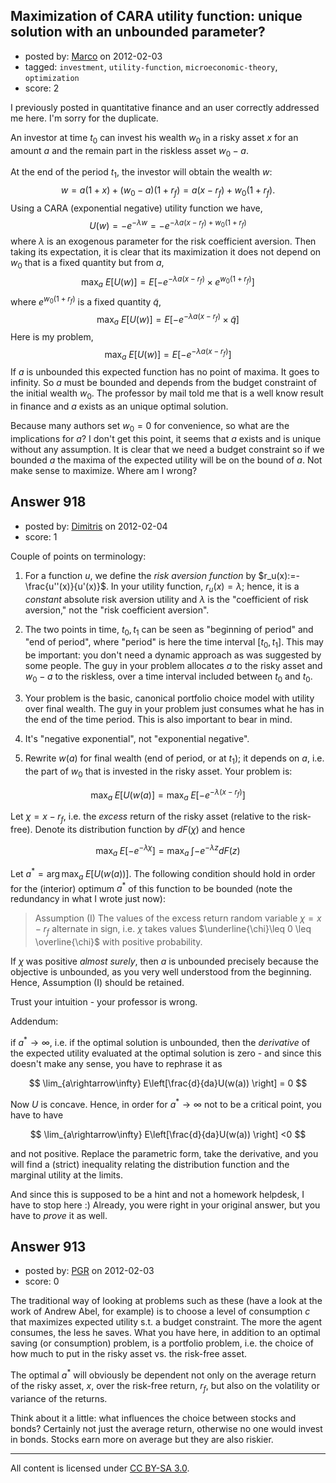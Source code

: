 ## Maximization of CARA utility function: unique solution with an unbounded parameter?

- posted by: [Marco](https://stackexchange.com/users/-1/650-marco) on 2012-02-03
- tagged: `investment`, `utility-function`, `microeconomic-theory`, `optimization`
- score: 2

I previously posted in quantitative finance and an user correctly addressed me here. I'm sorry for the duplicate. 

An investor at time $t_0$ can invest his wealth $w_0$ in a risky asset $x$ for an amount $a$ and the remain part in the riskless asset $w_0-a$.

At the end of the period $t_1$, the investor will obtain the wealth $w$:
$$
w = a(1+x)+(w_0-a)(1+r_f)
 =a(x-r_f)+w_0(1+r_f).
$$
Using a CARA (exponential negative) utility function we have,
$$
U(w)=-e^{-\lambda w}=-e^{-\lambda a(x-r_f)+w_0(1+r_f)}
$$
where $\lambda$ is an exogenous parameter for the risk coefficient aversion.
Then taking its expectation, it is clear that its maximization it does not depend on $w_0$ that is a fixed quantity but from $a$,
$$
\max_a\textrm{ }E[U(w)]=E[-e^{-\lambda a(x-r_f)}\times e^{w_0(1+r_f)}]
$$
where $e^{w_0(1+r_f)}$ is a fixed quantity $\tilde{q}$,
$$
\max_a\textrm{ }E[U(w)]=E[-e^{-\lambda a(x-r_f)}\times \tilde{q}]
$$
Here is my problem,
$$
\max_a\textrm{ }E[U(w)]=E[-e^{-\lambda a(x-r_f)}]
$$
If $a$ is unbounded this expected function has no point of maxima. It goes to infinity. So $a$ must be bounded and depends from the budget constraint of the initial wealth $w_0$. 
The professor by mail told me that is a well know result in finance and $a$ exists as an unique optimal solution. 

Because many authors set $w_0 = 0$ for convenience, so what are the implications for $a$? I don't get this point, it seems that $a$ exists and is unique without any assumption. It is clear that we need a budget constraint so if we bounded $a$ the maxima of the expected utility will be on the bound of $a$. Not make sense to maximize. Where am I wrong?


## Answer 918

- posted by: [Dimitris](https://stackexchange.com/users/-1/11-dimitris) on 2012-02-04
- score: 1

 Couple of points on terminology:

1. For a function $u$, we define the *risk aversion function* by $r_u(x):=-\frac{u''(x)}{u'(x)}$. In your utility function, $r_u(x) = \lambda$; hence, it is a *constant* absolute risk aversion utility and $\lambda$ is the "coefficient of risk aversion," not the "risk coefficient aversion".

2. The two points in time, $t_0,t_1$ can be seen as "beginning of period" and "end of period", where "period" is here the time interval $[t_0,t_1]$. This may be important: you don't need a dynamic approach as was suggested by some people. The guy in your problem allocates $a$ to the risky asset and $w_0-a$ to the riskless, over a time interval included between $t_0$ and $t_0$.

3. Your problem is the basic, canonical portfolio choice model with utility over final wealth. The guy in your problem just consumes what he has in the end of the time period. This is also important to bear in mind.

4. It's "negative exponential", not "exponential negative".

4. Rewrite $w(a)$ for final wealth (end of period, or at $t_1$); it depends on $a$, i.e. the part of $w_0$ that is invested in the risky asset. Your problem is:

$$\max_a \;E[U(w(a)] = \max_a \;E[-e^{-\lambda(x-r_f)}]$$

Let $\chi = x-r_f$, i.e. the *excess* return of the risky asset (relative to the risk-free). Denote its distribution function by $dF(\chi)$ and hence

$$ \max_a \;E[-e^{-\lambda\chi}] = \max_a \;\int -e^{-\lambda z} dF(z)$$

Let $a^* = \arg\max_a \;E[U(w(a))]$. The following condition should hold in order for the (interior) optimum $a^*$ of this function to be bounded (note the redundancy in what I wrote just now):

> Assumption (I) The values of the excess return random variable $\chi = x - r_f$  alternate in sign, i.e. $\chi$ takes values $\underline{\chi}\leq 0 \leq \overline{\chi}$ with positive probability.

If $\chi$ was positive *almost surely*, then $a$ is unbounded precisely because the objective is unbounded, as you very well understood from the beginning. Hence, Assumption (I) should be retained.

Trust your intuition - your professor is wrong.

Addendum:

if $a^*\rightarrow \infty$, i.e. if the optimal solution is unbounded, then the *derivative* of the expected utility evaluated at the optimal solution is zero - and since this doesn't make any sense, you have to rephrase it as 

$$ \lim_{a\rightarrow\infty} E\left[\frac{d}{da}U(w(a)) \right] = 0 $$

Now $U$ is concave. Hence, in order for $a^* \rightarrow \infty$ not to be a critical point, you have to have

$$ \lim_{a\rightarrow\infty} E\left[\frac{d}{da}U(w(a)) \right] <0  $$

and not positive. Replace the parametric form, take the derivative, and you will find a (strict) inequality relating the distribution function and the marginal utility at the limits.

And since this is supposed to be a hint and not a homework helpdesk, I have to stop here :) Already, you were right in your original answer, but you have to *prove* it as well.


## Answer 913

- posted by: [PGR](https://stackexchange.com/users/-1/632-pgr) on 2012-02-03
- score: 0

The traditional way of looking at problems such as these (have a look at the work of Andrew Abel, for example) is to choose a level of consumption $c$ that maximizes expected utility s.t. a budget constraint. The more the agent consumes, the less he saves. What you have here, in addition to an optimal saving (or consumption) problem, is a portfolio problem, i.e. the choice of how much to put in the risky asset vs. the risk-free asset. 

The optimal $a^*$ will obviously be dependent not only on the average return of the risky asset, $x$, over the risk-free return, $r_f$, but also on the volatility or variance of the returns. 

Think about it a little: what influences the choice between stocks and bonds? Certainly not just the average return, otherwise no one would invest in bonds. Stocks earn more on average but they are also riskier.



---

All content is licensed under [CC BY-SA 3.0](https://creativecommons.org/licenses/by-sa/3.0/).
